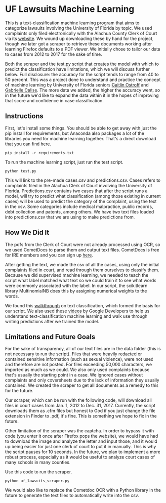 # UF Lawsuits Machine Learning

This is a text-classification machine learning program that aims to categorize lawsuits involving the University of Florida by topic. We used complaints only filed electronically with the Alachua County Clerk of Court via its [website](alachuaclerk.org/court_records/gis/index.cfm?section=results). We wound up downloading these by hand for the project, though we later got a scraper to retrieve these documents working after learning Firefox defaults to a PDF viewer. We initially chose to tailor our data to cases from 2012 to 2017 for the sake of time.

Both the scraper and the test.py script that creates the model with which to predict the classification have limitations, which we will discuss further below. Full disclosure: the accuracy for the script tends to range from 40 to 50 percent. This was a project done to understand and practice the concept of machine learning by University of Florida seniors [Caitlin Ostroff](https://twitter.com/ceostroff) and [Gabrielle Calise](https://twitter.com/gabriellecalise). The more data we added, the higher the accuracy went, so in the future we'd like to expand the data within it in the hopes of improving that score and confidence in case classification.

## Instructions
First, let's install some things. You should be able to get away with just the pip install for requirements, but Anaconda also packages a lot of the libraries you need for machine learning together. That's a direct download that you can find [here](https://www.anaconda.com/download/).
```
pip install -r requirements.txt
```
To run the machine learning script, just run the test script.
```
python test.py
```
This will link to the pre-made cases.csv and predictions.csv. Cases refers to complaints filed in the Alachua Clerk of Court involving the University of Florida. Predictions.csv contains two cases that after the script runs a model, will try to predict what classification (among those existing in current cases) will be used to predict the category of the complaint, using the text in the csv. Some categories include medical malpractice, public records, debt collection and patents, among others. We have two text files loaded into  predictions.csv that we are using to make predictions from.

## How We Did It
The pdfs from the Clerk of Court were not already processed using OCR, so we used CometDocs to parse them and output text files. CometDocs is free for IRE members and you can sign up [here](https://www.ire.org/blog/ire-news/2013/05/22/ire-announces-partnership-cometdocs/).

After getting the text, we made the csv of all the cases, using only the initial complaints filed in court, and read through them ourselves to classify them. Because we did supervised machine learning, we needed to teach the script what label matched what text so we could train it to see what words were commonly associated with the label. In our script, the scikitlearn library MultinomialNB does this by assigning numerical weights to the words.  

We found this [walkthrough](https://nlpforhackers.io/text-classification/) on text classification, which formed the basis for our script. We also used these [videos](https://www.youtube.com/watch?v=cKxRvEZd3Mw&list=PLT6elRN3Aer7ncFlaCz8Zz-4B5cnsrOMt) by Google Developers to help us understand text-classification machine learning and walk use through writing predictions after we trained the model.

## Limitations and Future Goals
For the sake of transparency, all of our text files are in the data folder (this is not necessary to run the script). Files that were heavily redacted or contained sensitive information (such as sexual violence), were not used and therefore are not posted. For files exceeding 50,000 characters, we imported as much as we could. We also only used complaints because that's usually the starting point in a case. We ignored cases without complaints and only coversheets due to the lack of information they usually contained. We created the scraper to get all documents as a remedy to this for the future.

Our scraper, which can be run with the following code, will download all files in court cases from Jan. 1, 2012 to Dec. 31, 2017. Currently, the script downloads them as .cfm files but honest to God if you just change the file extension in Finder to .pdf, it's fine. This is something we hope to fix in the future.

Other limitation of the scraper was the captcha. In order to bypass it with code (you enter it once after Firefox pops the website), we would have had to download the image and analyze the letter and input those, and it would up being easier for just one clerk of court to put it in manually. This is why the script pauses for 10 seconds. In the future, we plan to implement a more robust process, especially as it would be useful to analyze court cases of many schools in many counties.

Use this code to run the scraper.

```
python uf_lawsuits_scraper.py
```

We would also like to replace the Cometdoc OCR with a Python library in the future to generate the text files to automatically write into the csv.
